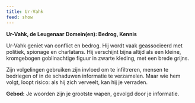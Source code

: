 ```yaml
---
title: Ur-Vahk
feed: show
---
```


**Ur-Vahk, de Leugenaar**
**Domein(en): Bedrog, Kennis**

Ur-Vahk geniet van conflict en bedrog. Hij wordt vaak geassocieerd met politiek, spionage en charlatans. Hij verschijnt bijna altijd als een kleine, kromgebogen goblinachtige figuur in zwarte kleding, met een brede grijns.

Zijn volgelingen gebruiken zijn invloed om te infiltreren, mensen te bedriegen of in de schaduwen informatie te verzamelen. Maar wie hem volgt, loopt risico: als hij zich verveelt, kan hij je verraden.

**Gebod:** Je woorden zijn je grootste wapen, gevolgd door je informatie.
